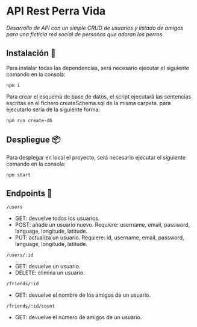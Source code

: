 # API Rest Perra Vida

_Desarrollo de API con un simple CRUD de usuarios y listado de amigos para una ficticia red social de personas que adoran los perros._



## Instalación 🔧

Para instalar todas las dependencias, será necesario ejecutar el siguiente comando en la consola:

```
npm i
```

Para crear el esquema de base de datos, el script ejecutará las sentencias escritas en el fichero createSchema.sql de la misma carpeta. para ejecutarlo sería de la siguiente forma:

```
npm run create-db
```

## Despliegue 📦

Para desplegar en local el proyecto, será necesario ejecutar el siguiente comando en la consola:

```
npm start
```

## Endpoints 🍺

```
/users
```
- GET: devuelve todos los usuarios.
- POST: añade un usuario nuevo. Requiere: username, email, password, language, longitude, latitude.
- PUT: actualiza un usuario. Requiere: id, username, email, password, language, longitude, latitude.
```
/users/:id
```
- GET: devuelve un usuario.
- DELETE: elimina un usuario.
```
/friends/:id
```
- GET: devuelve el nombre de los amigos de un usuario.
```
/friends/:id/count
```
- GET: devuelve el número de amigos de un usuario.
